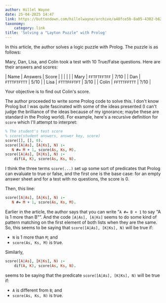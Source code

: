 ```yaml
---
author: Hillel Wayne
date: 25-04-2025 14:47
link: https://buttondown.com/hillelwayne/archive/a48fce5b-8a05-4302-b620-9b26f057f145/
taxonomy:
    category: link
title: 'Solving a "Layton Puzzle" with Prolog'
---
```


In this article, the author solves a logic puzzle with Prolog.
The puzzle is as follows:

Mary, Dan, Lisa, and Colin took a test with 10 True/False questions.
Here are their answers and scores:

| Name | Answers | Score |
| | | |
| Mary | `FFTFTFFTFF` | 7/10 |
| Dan | `FTTTFTFTTT` | 5/10 |
| Lisa | `FTTTFFFTFT` | 3/10 |
| Colin | `FFTTTFFTTT` | ?/10 |

Your objective is to find out Colin's score.

The author proceeded to write some Prolog code to solve this.
I don't know Prolog but I was quite fascinated with some of the ideas presented (I can't judge the brilliance of the ideas because of my ignorance; maybe these are standard in the Prolog world).
For example, here's a recursive definition for `score` which I'll attempt to interpret:

```prolog
% The student's test score
% score(student answers, answer key, score)
score([], [], 0).
score([A|As], [A|Ks], N) :-
   N #= M + 1, score(As, Ks, M).
score([A|As], [K|Ks], N) :- 
    dif(A, K), score(As, Ks, N).
```

I think the three terms `score(...)` set up some sort of predicates that Prolog can evaluate to true or false, and the first one is the base case: for an empty answer sheet and for a test with no questions, the score is 0.

Then, this line:

```prolog
score([A|As], [A|Ks], N) :-
   N #= M + 1, score(As, Ks, M).
```

Earlier in the article, the author says that you can write “`A #= B + 1` to say "A is 1 more than B"”.
And the code `[A|As], [A|Ks]` seems to do some kind of pattern matching on the first element of both lists when they are the same.
So, this seems to be saying that `score([A|As], [K|Ks], N)` will be true if:
 - `N` is 1 more than `M`; and
 - `score(As, Ks, M)` is true.

Similarly,

```prolog
score([A|As], [K|Ks], N) :- 
    dif(A, K), score(As, Ks, N).
```

seems to be saying that the predicate `score([A|As], [K|Ks], N)` will be true if:
 - `A` is different from `B`; and
 - `score(As, Ks, N)` is true.
